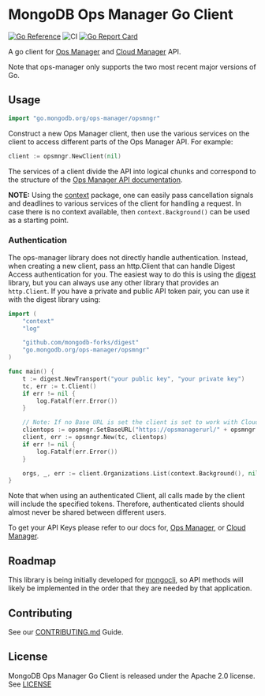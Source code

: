 # MongoDB Ops Manager Go Client

[![Go Reference](https://pkg.go.dev/badge/go.mongodb.org/ops-manager.svg)](https://pkg.go.dev/go.mongodb.org/ops-manager)
![CI](https://github.com/mongodb/go-client-mongodb-ops-manager/workflows/CI/badge.svg)
[![Go Report Card](https://goreportcard.com/badge/go.mongodb.org/ops-manager)](https://goreportcard.com/report/go.mongodb.org/ops-manager)

A go client for [Ops Manager](https://docs.opsmanager.mongodb.com/master/reference/api/) 
and [Cloud Manager](https://docs.cloudmanager.mongodb.com/reference/api/) API.

Note that ops-manager only supports the two most recent major versions of Go.

## Usage

```go
import "go.mongodb.org/ops-manager/opsmngr"
```

Construct a new Ops Manager client, then use the various services on the client to
access different parts of the Ops Manager API. For example:

```go
client := opsmngr.NewClient(nil)
```

The services of a client divide the API into logical chunks and correspond to
the structure of the [Ops Manager API documentation](https://docs.opsmanager.mongodb.com/v4.4/reference/api/).

**NOTE:** Using the [context](https://godoc.org/context) package, one can easily
pass cancellation signals and deadlines to various services of the client for
handling a request. In case there is no context available, then `context.Background()`
can be used as a starting point.

### Authentication

The ops-manager library does not directly handle authentication. Instead, when
creating a new client, pass an http.Client that can handle Digest Access authentication for
you. The easiest way to do this is using the [digest](https://github.com/mongodb-forks/digest)
library, but you can always use any other library that provides an `http.Client`.
If you have a private and public API token pair, you can use it with the digest library using:
```go
import (
	"context"
	"log"

	"github.com/mongodb-forks/digest"
	"go.mongodb.org/ops-manager/opsmngr"
)

func main() {
	t := digest.NewTransport("your public key", "your private key")
	tc, err := t.Client()
	if err != nil {
		log.Fatalf(err.Error())
	}

	// Note: If no Base URL is set the client is set to work with Cloud Manager by default
	clientops := opsmngr.SetBaseURL("https://opsmanagerurl/" + opsmngr.APIPublicV1Path)
	client, err := opsmngr.New(tc, clientops)
	if err != nil {
		log.Fatalf(err.Error())
	}

	orgs, _, err := client.Organizations.List(context.Background(), nil)
}
```

Note that when using an authenticated Client, all calls made by the client will
include the specified tokens. Therefore, authenticated clients should
almost never be shared between different users.

To get your API Keys please refer to our docs for,
[Ops Manager](https://docs.opsmanager.mongodb.com/current/tutorial/configure-public-api-access/),
or [Cloud Manager](https://docs.cloudmanager.mongodb.com/tutorial/manage-programmatic-api-keys/).

## Roadmap

This library is being initially developed for [mongocli](https://github.com/mongodb/mongocli),
so API methods will likely be implemented in the order that they are
needed by that application.

## Contributing

See our [CONTRIBUTING.md](CONTRIBUTING.md) Guide.

## License

MongoDB Ops Manager Go Client is released under the Apache 2.0 license. See [LICENSE](LICENSE)
